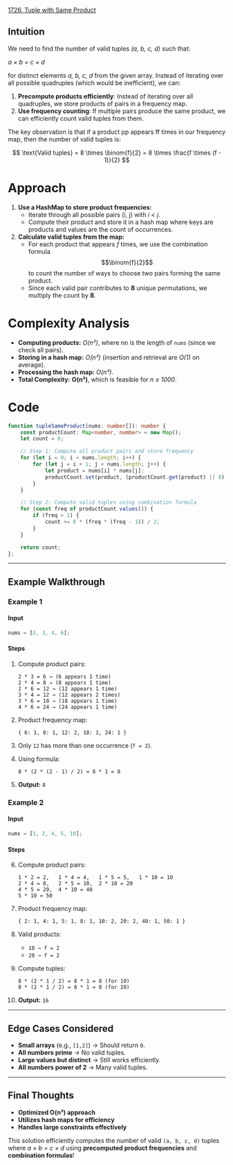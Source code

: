 [1726. Tuple with Same Product](https://leetcode.com/problems/tuple-with-same-product/)


## **Intuition**

We need to find the number of valid tuples *(a, b, c, d)* such that:

*a × b = c × d*

for distinct elements *a, b, c, d* from the given array. Instead of iterating over all possible quadruples (which would be inefficient), we can:
1. **Precompute products efficiently**: Instead of iterating over all quadruples, we store products of pairs in a frequency map.
2. **Use frequency counting**: If multiple pairs produce the same product, we can efficiently count valid tuples from them.

The key observation is that if a product pp appears ff times in our frequency map, then the number of valid tuples is:

$$
\text{Valid tuples} = 8 \times \binom{f}{2} = 8 \times \frac{f \times (f - 1)}{2}
$$



# Approach

1. **Use a HashMap to store product frequencies:**
    - Iterate through all possible pairs (i, j) with *i < j*.
    - Compute their product and store it in a hash map where keys are products and values are the count of occurrences.
2. **Calculate valid tuples from the map:**
    - For each product that appears *f* times, we use the combination formula $$\binom{f}{2}$$ to count the number of ways to choose two pairs forming the same product.
    - Since each valid pair contributes to **8** unique permutations, we multiply the count by **8**.


# Complexity Analysis

- **Computing products:** *O(n²)*, where nn is the length of `nums` (since we check all pairs).
- **Storing in a hash map:** *O(n²)* (insertion and retrieval are *O(1)* on average).
- **Processing the hash map:** *O(n²)*.
- **Total Complexity:** **O(n²)**, which is feasible for *n ≤ 1000*.


# Code

```typescript
function tupleSameProduct(nums: number[]): number {
    const productCount: Map<number, number> = new Map();
    let count = 0;

    // Step 1: Compute all product pairs and store frequency
    for (let i = 0; i < nums.length; i++) {
        for (let j = i + 1; j < nums.length; j++) {
            let product = nums[i] * nums[j];
            productCount.set(product, (productCount.get(product) || 0) + 1);
        }
    }

    // Step 2: Compute valid tuples using combination formula
    for (const freq of productCount.values()) {
        if (freq > 1) {
            count += 8 * (freq * (freq - 1)) / 2;
        }
    }

    return count;
};

```

---

## **Example Walkthrough**

### **Example 1**

#### **Input**

```typescript
nums = [2, 3, 4, 6];
```

#### **Steps**

1. Compute product pairs:
    
    ```
    2 * 3 = 6 → (6 appears 1 time)
    2 * 4 = 8 → (8 appears 1 time)
    2 * 6 = 12 → (12 appears 1 time)
    3 * 4 = 12 → (12 appears 2 times)
    3 * 6 = 18 → (18 appears 1 time)
    4 * 6 = 24 → (24 appears 1 time)
    ```
    
2. Product frequency map:
    
    ```
    { 6: 1, 8: 1, 12: 2, 18: 1, 24: 1 }
    ```
    
3. Only `12` has more than one occurrence (`f = 2`).
4. Using formula:
    
    ```
    8 * (2 * (2 - 1) / 2) = 8 * 1 = 8
    ```
    
5. **Output:** `8`


### **Example 2**

#### **Input**

```typescript
nums = [1, 2, 4, 5, 10];
```

#### **Steps**

6. Compute product pairs:
    
    ```
    1 * 2 = 2,   1 * 4 = 4,   1 * 5 = 5,   1 * 10 = 10
    2 * 4 = 8,   2 * 5 = 10,  2 * 10 = 20
    4 * 5 = 20,  4 * 10 = 40
    5 * 10 = 50
    ```
    
7. Product frequency map:
    
    ```
    { 2: 1, 4: 1, 5: 1, 8: 1, 10: 2, 20: 2, 40: 1, 50: 1 }
    ```
    
8. Valid products:
    - `10 → f = 2`
    - `20 → f = 2`
9. Compute tuples:
    
    ```
    8 * (2 * 1 / 2) = 8 * 1 = 8 (for 10)
    8 * (2 * 1 / 2) = 8 * 1 = 8 (for 20)
    ```
    
10. **Output:** `16`

---

## **Edge Cases Considered**

- **Small arrays** (e.g., `[1,2]`) → Should return `0`.  
- **All numbers prime** → No valid tuples.  
- **Large values but distinct** → Still works efficiently.  
- **All numbers power of 2** → Many valid tuples.

---

## **Final Thoughts**

- **Optimized O(n²) approach**  
- **Utilizes hash maps for efficiency**  
- **Handles large constraints effectively**

This solution efficiently computes the number of valid `(a, b, c, d)` tuples where *a × b = c × d* using **precomputed product frequencies** and **combination formulas**! 